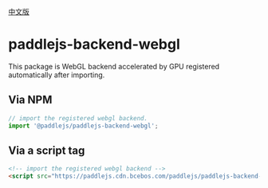 [中文版](./README_cn.md)

# paddlejs-backend-webgl

This package is WebGL backend accelerated by GPU registered automatically after importing.

## Via NPM

```js
// import the registered webgl backend.
import '@paddlejs/paddlejs-backend-webgl';
```

## Via a script tag

```html
<!-- import the registered webgl backend -->
<script src="https://paddlejs.cdn.bcebos.com/paddlejs/paddlejs-backend-webgl"></script>
```